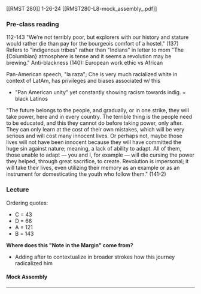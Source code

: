 [[RMST 280]]
1-26-24
[[RMST280-L8-mock_assembly_.pdf]]
### Pre-class reading
112-143
"We’re not terribly poor, but explorers with our history and stature would rather die than pay for the bourgeois comfort of a hostel." (137)
Refers to "indigenous tribes" rather than "Indians" in letter to mom
"The {Columbian} atmosphere is tense and it seems a revolution may be brewing."
Anti-blackness (140): European work ethic vs African 

Pan-American speech, "la raza"; Che is very much racialized white in context of LatAm, has privileges and biases associated w/ this
- "Pan American unity" yet constantly showing racism towards indig. + black Latinos

"The future belongs to the people, and gradually, or in one strike, they will take power, here and in every country. The terrible thing is the people need to be educated, and this they cannot do before taking power, only after. They can only learn at the cost of their own mistakes, which will be very serious and will cost many innocent lives. Or perhaps not, maybe those lives will not have been innocent because they will have committed the huge sin against nature; meaning, a lack of ability to adapt. All of them, those unable to adapt — you and I, for example — will die cursing the power they helped, through great sacrifice, to create. Revolution is impersonal; it will take their lives, even utilizing their memory as an example or as an instrument for domesticating the youth who follow them." (141-2)
### Lecture
Ordering quotes:
- C = 43
- D = 66
- A = 121
- B = 143

**Where does this "Note in the Margin" come from?**
- Adding after to contextualize in broader strokes how this journey radicalized him 

#### Mock Assembly
---

